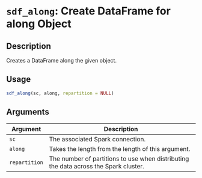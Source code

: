 # `sdf_along`: Create DataFrame for along Object

## Description


 Creates a DataFrame along the given object.


## Usage

```r
sdf_along(sc, along, repartition = NULL)
```


## Arguments

Argument      |Description
------------- |----------------
```sc```     |     The associated Spark connection.
```along```     |     Takes the length from the length of this argument.
```repartition```     |     The number of partitions to use when distributing the data across the Spark cluster.

